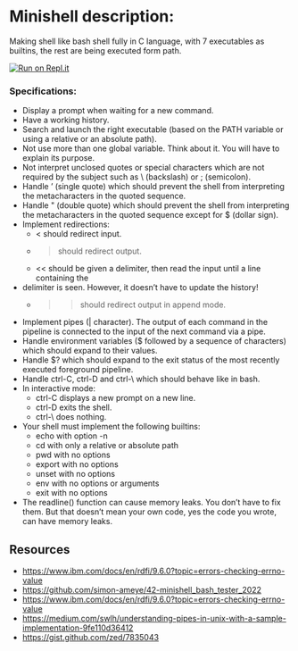 # Minishell description:
Making shell like bash shell fully in C language, with 7 executables as builtins, the rest are being executed form path.

[![Run on Repl.it](https://replit.com/badge/github/MahdyZ7/Minishell)](https://replit.com/@MahdyZ7/Minishell)

### Specifications:
- Display a prompt when waiting for a new command.
- Have a working history.
- Search and launch the right executable (based on the PATH variable or using a relative or an absolute path).
- Not use more than one global variable. Think about it. You will have to explain its purpose.
- Not interpret unclosed quotes or special characters which are not required by the subject such as \ (backslash) or ; (semicolon).
- Handle ’ (single quote) which should prevent the shell from interpreting the metacharacters in the quoted sequence.
- Handle " (double quote) which should prevent the shell from interpreting the metacharacters in the quoted sequence except for $ (dollar sign).
- Implement redirections:
	- < should redirect input.
	- > should redirect output.
	- << should be given a delimiter, then read the input until a line containing the
- delimiter is seen. However, it doesn’t have to update the history!
	- >> should redirect output in append mode.
- Implement pipes (| character). The output of each command in the pipeline is connected to the input of the next command via a pipe.
- Handle environment variables ($ followed by a sequence of characters) which should expand to their values.
- Handle $? which should expand to the exit status of the most recently executed foreground pipeline.
- Handle ctrl-C, ctrl-D and ctrl-\ which should behave like in bash.
- In interactive mode:
	- ctrl-C displays a new prompt on a new line.
	- ctrl-D exits the shell.
	- ctrl-\ does nothing.
- Your shell must implement the following builtins:
	- echo with option -n
	- cd with only a relative or absolute path
	- pwd with no options
	- export with no options
	- unset with no options
	- env with no options or arguments
	- exit with no options
- The readline() function can cause memory leaks. You don’t have to fix them. But that doesn’t mean your own code, yes the code you wrote, can have memory leaks.


## Resources
- https://www.ibm.com/docs/en/rdfi/9.6.0?topic=errors-checking-errno-value
- https://github.com/simon-ameye/42-minishell_bash_tester_2022
- https://www.ibm.com/docs/en/rdfi/9.6.0?topic=errors-checking-errno-value
- https://medium.com/swlh/understanding-pipes-in-unix-with-a-sample-implementation-9fe110d36412
- https://gist.github.com/zed/7835043
